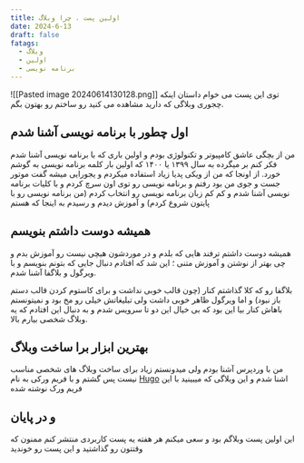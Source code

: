 ```yaml
---
title: اولین پست ، چرا وبلاگ
date: 2024-6-13
draft: false
fatags:
  - وبلاگ
  - اولین
  - برنامه نویسی
---
```

![[Pasted image 20240614130128.png]]
توی این پست می خوام داستان اینکه چجوری وبلاگی که دارید مشاهده می کنید رو ساختم رو بهتون بگم.

## اول چطور با برنامه نویسی آشنا شدم

من از بچگی عاشق کامپیوتر و تکنولوژی بودم و اولین باری که با برنامه نویسی آشنا شدم فکر کنم بر میگرده به سال ۱۳۹۹ یا ۱۴۰۰ که اولین بار کلمه برنامه نویسی به گوشم خورد. از اونجا که من از ویکی پدیا زیاد استفاده میکردم و یجورایی میشه گفت موتور جست و جوی من بود رفتم و برنامه نویسی رو توی اون سرچ کردم و با کلیات برنامه نویسی آشنا شدم و کم کم زبان برنامه نویسی رو انتخاب کردم (من برنامه نویسی رو با پایتون شروع کردم) و آموزش دیدم و رسیدم به اینجا که هستم


## همیشه دوست داشتم بنویسم

همیشه دوست داشتم ترفند هایی که بلدم و در موردشون هیچی نیست رو آموزش بدم و چی بهتر از نوشتن و آموزش متنی ؛ این شد که افتادم دنبال جایی که بتونم بنویسم و با ویرگول و بلاگفا آشنا شدم.

بلاگفا رو که کلا گذاشتم کنار (چون قالب خوبی نداشت و برای کاستوم کردن قالب دستم باز نبود) و اما ویرگول ظاهر خوبی داشت ولی تبلیغاتش خیلی رو مخ بود و نمیتونستم باهاش کنار بیا این بود که بی خیال این دو تا سرویس شدم و به دنبال این افتادم که یه وبلاگ شخصی بیارم بالا.

## بهترین ابزار برا ساخت وبلاگ

من با وردپرس آشنا بودم ولی میدونستم زیاد برای ساخت وبلاگ های شخصی مناسب نیست پس گشتم و با فریم ورکی به نام [Hugo](https://gohugo.io/) اشنا شدم و این وبلاگی که میبینید با این فریم ورک نوشته شده

## و در پایان

این اولین پست وبلاگم بود و سعی میکنم هر هفته یه پست کاربردی منتشر کنم ممنون که وقتتون رو گذاشتید و این پست رو خوندید